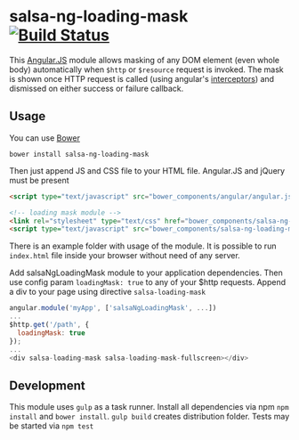 # salsa-ng-loading-mask [![Build Status](https://travis-ci.org/tomkis1/salsa-ng-loading-mask.svg?branch=master)](https://travis-ci.org/tomkis1/salsa-ng-loading-mask)

This [Angular.JS](https://angularjs.org/) module allows masking of any DOM element (even whole body) automatically when `$http` or `$resource` request is invoked.
The mask is shown once HTTP request is called (using angular's [interceptors](https://docs.angularjs.org/api/ng/service/$http#interceptors)) and dismissed on either success or failure callback.

## Usage

You can use [Bower](http://bower.io/)

```
bower install salsa-ng-loading-mask
```

Then just append JS and CSS file to your HTML file. Angular.JS and jQuery must be present

```html
<script type="text/javascript" src="bower_components/angular/angular.js"></script>

<!-- loading mask module -->
<link rel="stylesheet" type="text/css" href="bower_components/salsa-ng-loading-mask/dist/loadingMask.min.css" />
<script type="text/javascript" src="bower_components/salsa-ng-loading-mask/dist/loadingMask.min.js"></script>
```

There is an example folder with usage of the module. It is possible to run ```index.html``` file inside your browser without
need of any server.

Add salsaNgLoadingMask module to your application dependencies. Then use config param ```loadingMask: true``` to
any of your $http requests. Append a div to your page using directive ```salsa-loading-mask```

```javascript
angular.module('myApp', ['salsaNgLoadingMask', ...])
...
$http.get('/path', {
  loadingMask: true
});
...
<div salsa-loading-mask salsa-loading-mask-fullscreen></div>
```

## Development
This module uses ```gulp``` as a task runner. Install all dependencies via npm ```npm install``` and ```bower install```.
```gulp build``` creates distribution folder. Tests may be started via ```npm test```